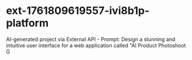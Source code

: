 # ext-1761809619557-ivi8b1p-platform
AI-generated project via External API - Prompt: Design a stunning and intuitive user interface for a web application called "AI Product Photoshoot G
